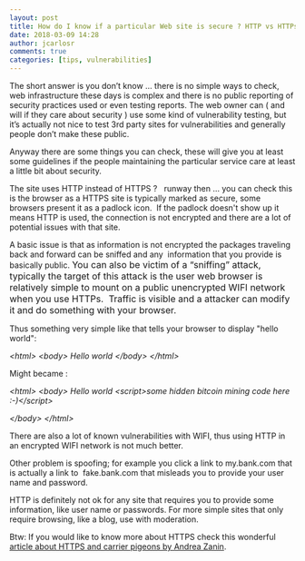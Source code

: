 ```yaml
---
layout: post
title: How do I know if a particular Web site is secure ? HTTP vs HTTPs
date: 2018-03-09 14:28
author: jcarlosr
comments: true
categories: [tips, vulnerabilities]
---
```

<span style="font-weight: 400;">The short answer is you don’t know … there is no simple ways to check, web infrastructure these days is complex and there is no public reporting of security practices used or even testing reports. The web owner can ( and will if they care about security ) use some kind of vulnerability testing, but it’s actually not nice to test 3rd party sites for vulnerabilities and generally people don’t make these public.</span>

<span style="font-weight: 400;">Anyway there are some things you can check, these will give you at least some guidelines if the people maintaining the particular service care at least a little bit about security.</span>

<span style="font-weight: 400;">The site uses HTTP instead of HTTPS ?   runway then … you can check this is the browser as a HTTPS site is typically marked as secure, some browsers present it as a padlock icon.  If the padlock doesn't show up it means HTTP is used, the connection is not encrypted and there are a lot of potential issues with that site. </span>

<span style="font-weight: 400;">A basic issue is that as information is not encrypted the packages traveling back and forward can be sniffed and any  information that you provide is basically public. </span><span style="font-size: 1rem;">You can also be victim of a “sniffing” attack, typically the target of this attack is the user web browser is relatively simple to mount on a public unencrypted WIFI network when you use HTTPs.  Traffic is visible and a attacker can modify it and do something with your browser.</span>

<span style="font-weight: 400;">Thus something very simple like that tells your browser to display "hello world": </span>

<em><span style="font-weight: 400;">&lt;</span><span style="font-weight: 400;">html</span><span style="font-weight: 400;">&gt;</span><span style="font-weight: 400;">
</span> <span style="font-weight: 400;">&lt;</span><span style="font-weight: 400;">body</span><span style="font-weight: 400;">&gt;</span><span style="font-weight: 400;">
</span> <span style="font-weight: 400;">Hello world</span><span style="font-weight: 400;">
</span> <span style="font-weight: 400;">&lt;/</span><span style="font-weight: 400;">body</span><span style="font-weight: 400;">&gt;</span><span style="font-weight: 400;">
</span> <span style="font-weight: 400;">&lt;/</span><span style="font-weight: 400;">html</span><span style="font-weight: 400;">&gt;</span></em>

<span style="font-weight: 400;">Might became :</span>

<em><span style="font-weight: 400;">&lt;</span><span style="font-weight: 400;">html</span><span style="font-weight: 400;">&gt;</span><span style="font-weight: 400;">
</span> <span style="font-weight: 400;">&lt;</span><span style="font-weight: 400;">body</span><span style="font-weight: 400;">&gt;</span><span style="font-weight: 400;">
</span> <span style="font-weight: 400;">Hello world</span><span style="font-weight: 400;">
</span> <span style="font-weight: 400;">&lt;script&gt;some hidden bitcoin mining code here :-)</span></em><em><span style="font-weight: 400;">&lt;/script&gt;</span></em>

<em><span style="font-weight: 400;">&lt;/</span><span style="font-weight: 400;">body</span><span style="font-weight: 400;">&gt;</span><span style="font-weight: 400;">
</span><span style="font-weight: 400;">&lt;/</span><span style="font-weight: 400;">html</span><span style="font-weight: 400;">&gt;</span></em>

<span style="font-weight: 400;">There are also a lot of known vulnerabilities with WIFI, thus using HTTP in an encrypted WIFI network is not much better. </span>

<span style="font-weight: 400;">Other problem is </span><span style="font-weight: 400;">spoofing; for example you click a link to my.bank.com that is actually a link to  fake.bank.com that misleads you to provide your user name and password.</span>

<span style="font-weight: 400;">HTTP is definitely not ok for any site that requires you to provide some information, like user name or passwords. For more simple sites that only require browsing, like a blog, use with moderation. </span>

<span style="font-weight: 400;">Btw: If you would like to know more about HTTPS check this wonderful <a href="https://medium.freecodecamp.org/https-explained-with-carrier-pigeons-7029d2193351">article about HTTPS and carrier pigeons by Andrea Zanin</a>. </span>
